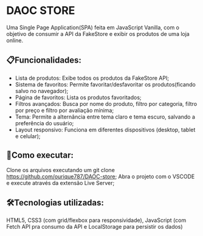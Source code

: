 # DAOC STORE
Uma Single Page Application(SPA) feita em JavaScript Vanilla, com o objetivo de consumir a API da FakeStore e exibir os produtos de uma loja online.


## 📋Funcionalidades:
- Lista de produtos: Exibe todos os produtos da FakeStore API;
- Sistema de favoritos: Permite favoritar/desfavoritar os produtos(ficando salvo no navegador);
- Página de favoritos: Lista os produtos favoritados;
- Filtros avançados: Busca por nome do produto, filtro por categoria, filtro por preço e filtro por avaliação mínima;
- Tema: Permite a alternância entre tema claro e tema escuro, salvando a preferência do usuário;
- Layout responsivo: Funciona em diferentes dispositivos (desktop, tablet e celular);

## 🚀Como executar:
Clone os arquivos executando um git clone https://github.com/ourique787/DAOC-store;
Abra o projeto com o VSCODE e execute através da extensão Live Server;

## 🛠️Tecnologias utilizadas:
HTML5, CSS3 (com grid/flexbox para responsividade), JavaScript (com Fetch API pra consumo da API e LocalStorage para persistir os dados)
